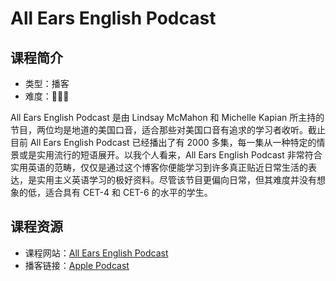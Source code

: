 # All Ears English Podcast

## 课程简介

- 类型：播客
- 难度：🌟🌟🌟

All Ears English Podcast 是由 Lindsay McMahon 和 Michelle Kapian 所主持的节目，两位均是地道的美国口音，适合那些对美国口音有追求的学习者收听。截止目前 All Ears English Podcast 已经播出了有 2000 多集，每一集从一种特定的情景或是实用流行的短语展开。以我个人看来，All Ears English Podcast 非常符合实用英语的范畴，仅仅是通过这个博客你便能学习到许多真正贴近日常生活的表达，是实用主义英语学习的极好资料。尽管该节目更偏向日常，但其难度并没有想象的低，适合具有 CET-4 和 CET-6 的水平的学生。

## 课程资源

- 课程网站：[All Ears English Podcast](https://www.allearsenglish.com)
- 播客链接：[Apple Podcast](https://podcasts.apple.com/hk/podcast/all-ears-english-podcast/id751574016)